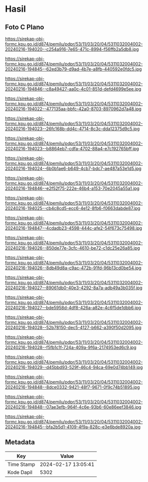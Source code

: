 # Hasil

## Foto C Plano

https://sirekap-obj-formc.kpu.go.id/d874/pemilu/pdpr/53/11/03/20/04/5311032004002-20240216-194020--c254a916-7e65-471c-8994-f56ffb2a5db8.jpg

https://sirekap-obj-formc.kpu.go.id/d874/pemilu/pdpr/53/11/03/20/04/5311032004002-20240216-194845--62ed3b79-d9ad-4b7e-a8fb-440592e0fdc5.jpg

https://sirekap-obj-formc.kpu.go.id/d874/pemilu/pdpr/53/11/03/20/04/5311032004002-20240216-194846--c8a49427-aa0c-4c01-851d-defd4699e5ee.jpg

https://sirekap-obj-formc.kpu.go.id/d874/pemilu/pdpr/53/11/03/20/04/5311032004002-20240216-194022--477135aa-bbfc-42a0-8703-8970962d7a48.jpg

https://sirekap-obj-formc.kpu.go.id/d874/pemilu/pdpr/53/11/03/20/04/5311032004002-20240216-194023--26fc168b-dd4c-4714-8c3c-dda12375d9c5.jpg

https://sirekap-obj-formc.kpu.go.id/d874/pemilu/pdpr/53/11/03/20/04/5311032004002-20240216-194023--b8864eb7-cdfa-4702-88a4-e7c192765bff.jpg

https://sirekap-obj-formc.kpu.go.id/d874/pemilu/pdpr/53/11/03/20/04/5311032004002-20240216-194024--6b0b1ae6-b649-4cb7-bdc7-ae487a53e1d5.jpg

https://sirekap-obj-formc.kpu.go.id/d874/pemilu/pdpr/53/11/03/20/04/5311032004002-20240216-194846--e2f52f75-222e-46b4-a153-70e2045a55a1.jpg

https://sirekap-obj-formc.kpu.go.id/d874/pemilu/pdpr/53/11/03/20/04/5311032004002-20240216-194025--cb4c8cd5-ecc6-4e12-8fb6-f0663dabde87.jpg

https://sirekap-obj-formc.kpu.go.id/d874/pemilu/pdpr/53/11/03/20/04/5311032004002-20240216-194847--4cdadb23-4598-444c-afe2-54f673c75498.jpg

https://sirekap-obj-formc.kpu.go.id/d874/pemilu/pdpr/53/11/03/20/04/5311032004002-20240216-194026--850de77e-3cfc-4610-be72-c1dc25e26a85.jpg

https://sirekap-obj-formc.kpu.go.id/d874/pemilu/pdpr/53/11/03/20/04/5311032004002-20240216-194026--8db49d8a-c9ac-472b-91fd-96b13cd0be54.jpg

https://sirekap-obj-formc.kpu.go.id/d874/pemilu/pdpr/53/11/03/20/04/5311032004002-20240216-194027--89061db0-40e3-4292-8a7a-adb49a3b035f.jpg

https://sirekap-obj-formc.kpu.go.id/d874/pemilu/pdpr/53/11/03/20/04/5311032004002-20240216-194027--bde5958d-4df8-426a-a82e-4c6f5de1dbb6.jpg

https://sirekap-obj-formc.kpu.go.id/d874/pemilu/pdpr/53/11/03/20/04/5311032004002-20240216-194028--52b78150-dec5-4127-b662-a390f50d2095.jpg

https://sirekap-obj-formc.kpu.go.id/d874/pemilu/pdpr/53/11/03/20/04/5311032004002-20240216-194028--f5fb1c1f-724a-409a-9f6a-2174953ed6c9.jpg

https://sirekap-obj-formc.kpu.go.id/d874/pemilu/pdpr/53/11/03/20/04/5311032004002-20240216-194029--d45bbd93-529f-46c4-94ca-69e0d74bb149.jpg

https://sirekap-obj-formc.kpu.go.id/d874/pemilu/pdpr/53/11/03/20/04/5311032004002-20240216-194848--8dce0332-9421-48f7-9671-0f9c74b51895.jpg

https://sirekap-obj-formc.kpu.go.id/d874/pemilu/pdpr/53/11/03/20/04/5311032004002-20240216-194848--07ae3efb-964f-4c6e-93b6-60e86eef3846.jpg

https://sirekap-obj-formc.kpu.go.id/d874/pemilu/pdpr/53/11/03/20/04/5311032004002-20240216-194845--bfa2b5d1-4109-4f9a-828c-e3e6bde8920a.jpg


## Metadata

| Key        | Value               |
| ---------- | ------------------- |
| Time Stamp | 2024-02-17 13:05:41 |
| Kode Dapil | 5302                |



